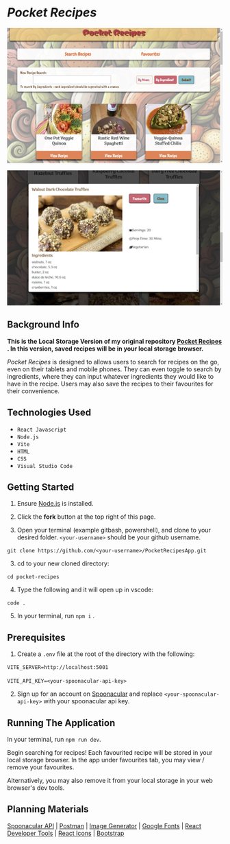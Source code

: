 # _Pocket Recipes_

![App Screenshot](/public/app-front.jpg)

![Recipe Modal](/public/Modal.jpg)

## Background Info

**This is the Local Storage Version of my original repository [Pocket Recipes](https://github.com/eeexuanlyx/pocket-recipes) . In this version, saved recipes will be in your local storage browser.**

_Pocket Recipes_ is designed to allows users to search for recipes on the go, even on their tablets and mobile phones. They can even toggle to search by ingredients, where they can input whatever ingredients they would like to have in the recipe. Users may also save the recipes to their favourites for their convenience.

## Technologies Used

- `React Javascript`
- `Node.js`
- `Vite`
- `HTML`
- `CSS`
- `Visual Studio Code`

## Getting Started

1. Ensure [Node.js](https://nodejs.org/en) is installed.

1. Click the **fork** button at the top right of this page.

1. Open your terminal (example gitbash, powershell), and clone to your desired folder.
   `<your-username>` should be your github username.

```
git clone https://github.com/<your-username>/PocketRecipesApp.git
```

3. cd to your new cloned directory:

```
cd pocket-recipes
```

4. Type the following and it will open up in vscode:

```
code .
```

5. In your terminal, run `npm i` .

## Prerequisites

1. Create a `.env` file at the root of the directory with the following:

```
VITE_SERVER=http://localhost:5001

VITE_API_KEY=<your-spoonacular-api-key>

```

2. Sign up for an account on [Spoonacular](https://spoonacular.com/food-api) and replace `<your-spoonacular-api-key>` with your spoonacular api key.

## Running The Application

In your terminal, run `npm run dev`.

Begin searching for recipes! Each favourited recipe will be stored in your local storage browser. In the app under favourites tab, you may view / remove your favourites.

Alternatively, you may also remove it from your local storage in your web browser's dev tools.

## Planning Materials

[Spoonacular API](https://spoonacular.com/food-api/) | [Postman](https://www.postman.com/) | [Image Generator](https://gemini.google.com/app) | [Google Fonts](https://fonts.google.com/selection/embed) | [React Developer Tools](https://react.dev/learn/react-developer-tools) | [React Icons](https://react-icons.github.io/react-icons/) | [Bootstrap](https://getbootstrap.com/)
